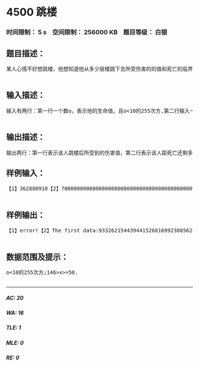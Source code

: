 # 4500 跳楼   
### 时间限制： 5 s&nbsp;&nbsp;&nbsp;&nbsp;空间限制： 256000 KB&nbsp;&nbsp;&nbsp;&nbsp;题目等级： 白银  
## 题目描述：  

<pre>
某人心情不好想跳楼，他想知道他从多少层楼跳下去所受伤害的的值和死亡的临界值为多少，已知他的生命值为o，跳的楼层数为x，第n层楼跳下去所受的伤害是[(n-1)(n-2)......2*1],请你帮他算一算。（或许最好的办法是高精度。。。）  

</pre>
  
  
## 输入描述：  

<pre>
输入有两行：第一行一个数o，表示他的生命值，且o<10的255次方,第二行输入一个数x，表示他从多少层楼跳下去，146>x>=50，o,x均为整数。（当然这是脱离现实的。。。）  

</pre>
  
  
## 输出描述：  

<pre>
输出两行：第一行表示该人跳楼后所受到的伤害值，第二行表示该人距死亡还剩多少生命值，若x项小于规定数据，则输出“error!"，若数据均符合且计算后距死亡为0生命值或更少，则输出第一行的数后，再输出“died”。
</pre>
  
  
## 样例输入：  

<pre>
【1】362880910【2】70000000000000000000000000000000000000000000000000000000000000000000000000000000000000000000000000000000000000000000000000000000000000000000000000000000000000000000000000000000000000000000000000000000099【3】12345678901234567890123456789012345678901234567890123456789012345678901234567890123456789012345678901234567890123456789012345678901234567890123456789012345678901234567890123456789012345678901234567890123456789012345678901234567890123456789012345678901234101  

</pre>
  
  
## 样例输出：  

<pre>
【1】error!【2】The first data:933262154439441526816992388562667004907159682643816214685929638952175999932299156089414639761565182862536979208272237582511852109168640000000000000000000000The second data:699999999999999999999999999999999999999999999066737845560558473183007611437332995092840317356183785314070361047824000067700843910585360238434817137463020791727762417488147890831360000000000000000000000【3】The first data:9425947759838359420851623124482936749562312794702543768327889353416977599316221476503087861591808346911623490003549599583369706302603264000000000000000000000000The second data:12345678901234567890123456789012345678901234567890123456789012345678901234567890123456789012336252953474729530702605165887862742151672255095420913020684456325484256968573901980285924484087092887656266633453239412762309194931964626123456789012345678901234  

</pre>
  
  
## 数据范围及提示：  

<pre>
o<10的255次方;146>x>=50.  

</pre>
  
  
***  

##### AC: 20  
##### WA: 16  
##### TLE: 1  
##### MLE: 0  
##### RE: 0  
